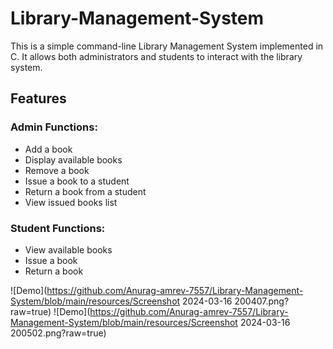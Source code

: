 # Library-Management-System
This is a simple command-line Library Management System implemented in C. It allows both administrators and students to interact with the library system.

## Features
### Admin Functions:

<ul>
  <li>Add a book</li>
  <li>Display available books</li>
  <li>Remove a book</li>
  <li>Issue a book to a student</li>
  <li>Return a book from a student</li>
  <li>View issued books list</li>
</ul>

### Student Functions:

<ul>
  <li>View available books</li>
  <li>Issue a book</li>
  <li>Return a book</li>
</ul>

‎![Demo](https://github.com/Anurag-amrev-7557/Library-Management-System/blob/main/resources/Screenshot 2024-03-16 200407.png?raw=true)
‎![Demo](https://github.com/Anurag-amrev-7557/Library-Management-System/blob/main/resources/Screenshot 2024-03-16 200502.png?raw=true)
